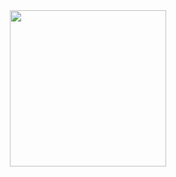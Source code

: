 <div id="header" align="center">
  <img src="https://github.com/VinLacer/Controle/blob/master/Example.gif" width="250"/>
</div>

